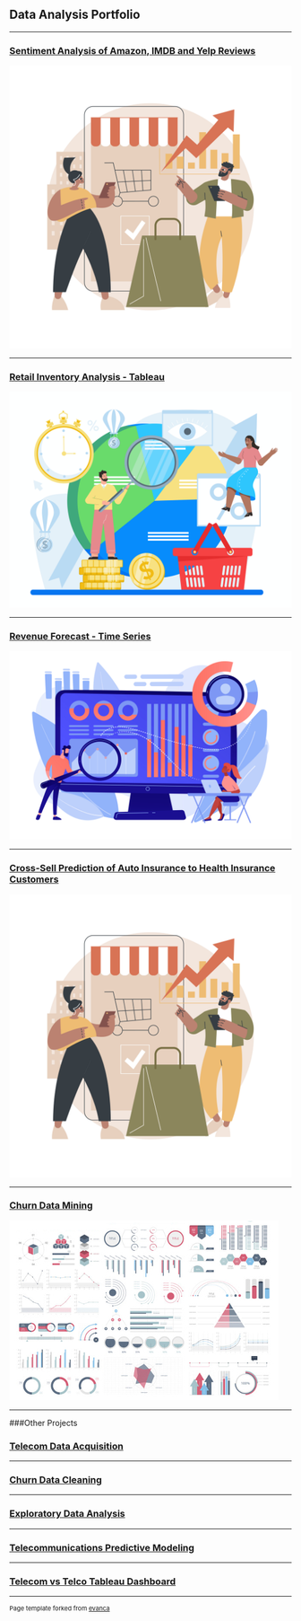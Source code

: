 ## Data Analysis Portfolio


---
### [Sentiment Analysis of Amazon, IMDB and Yelp Reviews](https://github.com/zibba101/SentimentAnalysis_NN_NLP)

<img src="images/Sandy_Bus-41_Single-04.jpg?raw=true"/>

---

### [Retail Inventory Analysis - Tableau](shorturl.at/iswK2)

<img src="images/contextualad_4.jpg?raw=true"/>

---

### [Revenue Forecast - Time Series](https://github.com/zibba101/Revenue_Forecast_TimeSeries)

<img src="images/20945567.jpg?raw=true"/>

---

### [Cross-Sell Prediction of Auto Insurance to Health Insurance Customers](https://github.com/zibba101/Cross-Sell-Prediction-Health-Auto-Insurance)

<img src="images/Sandy_Bus-41_Single-04.jpg?raw=true"/>

---
### [Churn Data Mining](https://github.com/zibba101/Churn_Data_Mining)

<img src="images/dummy_thumbnail.jpg?raw=true"/>

---

###Other Projects

### [Telecom Data Acquisition](https://github.com/zibba101/Data_Acquisition)


---
### [Churn Data Cleaning](https://github.com/zibba101/Churn_Data_Cleaning)


---
### [Exploratory Data Analysis](https://github.com/zibba101/Churn_Exploratory_Analysis)


---
### [Telecommunications Predictive Modeling](https://github.com/zibba101/Telecom_Predictive_Modeling)


---

### [Telecom vs Telco Tableau Dashboard](https://public.tableau.com/app/profile/andraine.wallace/viz/D210Book2/Analysis)


---
<p style="font-size:11px">Page template forked from <a href="https://github.com/evanca/quick-portfolio">evanca</a></p>
<!-- Remove above link if you don't want to attibute -->

